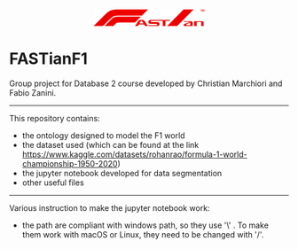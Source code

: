 ###
<div align="center">
  <a href="https://github.com/FabioZanini00/FASTianF1">
    <img src="FASTianF1Logo_V2.png" width="200" alt="FASTianF1 Logo"/>
  </a>
</div>

# FASTianF1
Group project for Database 2 course developed by Christian Marchiori and Fabio Zanini.

---
This repository contains:
- the ontology designed to model the F1 world
- the dataset used (which can be found at the link https://www.kaggle.com/datasets/rohanrao/formula-1-world-championship-1950-2020)
- the jupyter notebook developed for data segmentation
- other useful files

---
Various instruction to make the jupyter notebook work:
- the path are compliant with windows path, so they use '\\\' . To make them work with macOS or Linux, they need to be changed with '/'.

